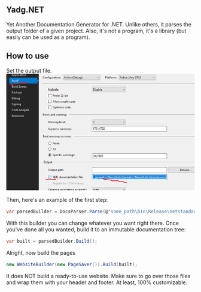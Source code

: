 ## Yadg.NET

Yet Another Documentation Generator for .NET. Unlike others, it parses the output folder of a given project. Also,
it's not a program, it's a library (but easily can be used as a program).

## How to use

Set the output file.
<img src="img.png">

Then, here's an example of the first step:

```cs
var parsedBuilder = DocsParser.Parse(@"some_path\bin\Release\netstandard2.0\AngouriMath.xml")
```

With this builder you can change whatever you want right there. Once you've done all you wanted, build it to 
an immutable documentation tree:

```cs
var built = parsedBuilder.Build();
```

Alright, now build the pages

```cs
new WebsiteBuilder(new PageSaver()).Build(built);
```

It does NOT build a ready-to-use website. Make sure to go over those files and wrap them with your header
and footer. At least, 100% customizable.